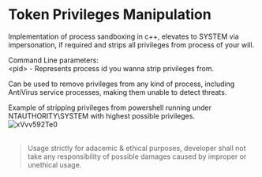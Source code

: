 # Token Privileges Manipulation
Implementation of process sandboxing in c++, elevates to SYSTEM via impersonation, if required and strips all privileges from process of your will.

Command Line parameters:<br>
\<pid\> - Represents process id you wanna strip privileges from.

Can be used to remove privileges from any kind of process, including AntiVirus service processes, making them unable to detect threats.<br>

Example of stripping privileges from powershell running under NTAUTHORITY\SYSTEM with highest possible privileges.<br>
![xVvv592Te0](https://github.com/ntdll0/Token-Privileges-Manipulation/assets/164230949/1456c8ea-a081-4fea-9385-173a37f4a495)<br><br>
> Usage strictly for adacemic & ethical purposes, developer shall not take any responsibility of possible damages caused by improper or unethical usage.
